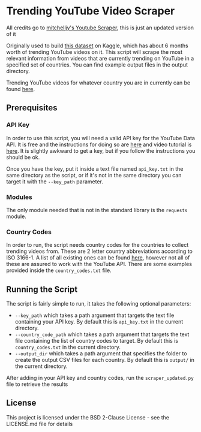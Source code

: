 # Trending YouTube Video Scraper

All credits go to [mitchelljy's Youtube Scraper](https://github.com/mitchelljy/Trending-YouTube-Scraper), this is just an updated version of it

Originally used to build [this dataset](https://www.kaggle.com/datasnaek/youtube-new) on Kaggle, which has about 6 months worth of trending YouTube videos on it. This script will scrape the most relevant information from videos that are currently trending on YouTube in a specified set of countries. You can find example output files in the output directory.

Trending YouTube videos for whatever country you are in currently can be found [here](https://www.youtube.com/feed/trending).

## Prerequisites

### API Key

In order to use this script, you will need a valid API key for the YouTube Data API. It is free and the instructions for doing so are [here](https://developers.google.com/youtube/registering_an_application) and video tutorial is [here](https://www.youtube.com/watch?v=LLAZUTbc97I). It is slightly awkward to get a key, but if you follow the instructions you should be ok.

Once you have the key, put it inside a text file named `api_key.txt` in the same directory as the script, or if it's not in the same directory you can target it with the `--key_path` parameter.

### Modules

The only module needed that is not in the standard library is the `requests` module.

### Country Codes

In order to run, the script needs country codes for the countries to collect trending videos from. These are 2 letter country abbreviations according to ISO 3166-1. A list of all existing ones can be found [here](https://en.wikipedia.org/wiki/ISO_3166-1#Current_codes), however not all of these are assured to work with the YouTube API. There are some examples provided inside the `country_codes.txt` file.

## Running the Script

The script is fairly simple to run, it takes the following optional parameters:

* `--key_path` which takes a path argument that targets the text file containing your API key. By default this is `api_key.txt` in the current directory.
* `--country_code_path` which takes a path argument that targets the text file containing the list of country codes to target. By default this is `country_codes.txt` in the current directory.
* `--output_dir` which takes a path argument that specifies the folder to create the output CSV files for each country. By default this is `output/` in the current directory.

After adding in your API key and country codes, run the `scraper_updated.py` file to retrieve the results

## License

This project is licensed under the BSD 2-Clause License - see the LICENSE.md file for details
